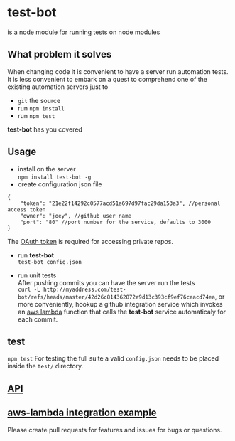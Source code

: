# test-bot  
is a node module for running tests on node modules 

## What problem it solves

When changing code it is convenient to have a server run automation tests. It is less convenient to embark on a quest to comprehend one of the existing automation servers just to 
* `git` the source
* run `npm install`  
* run `npm test`  

**test-bot** has you covered 


## Usage
* install on the server  
`npm install test-bot -g`  
* create configuration json file
```
{
	"token": "21e22f14292c0577acd51a697d97fac29da153a3", //personal access token
	"owner": "joey", //github user name
	"port": "80" //port number for the service, defaults to 3000
}
```
The [OAuth token](https://help.github.com/articles/git-automation-with-oauth-tokens/) is required for accessing private repos.

* run **test-bot**  
`test-bot config.json`

* run unit tests  
 After pushing commits you can have the server run the tests  
`curl -L http://myaddress.com/test-bot/refs/heads/master/42d26c814362872e9d13c393cf9ef76ceacd74ea`, or more conveniently, hookup a github integration service which invokes an [aws lambda](https://gist.github.com/mucbuc/3fabfb103ef96cbf468d06e0b2e227b1) function that calls the **test-bot** service automaticaly for each commit. 


## test 
`npm test` For testing the full suite a valid `config.json` needs to be placed inside the `test/` directory.

## [API](./API.md)

## [aws-lambda integration example](https://gist.github.com/mucbuc/3fabfb103ef96cbf468d06e0b2e227b1)

Please create pull requests for features and issues for bugs or questions. 
